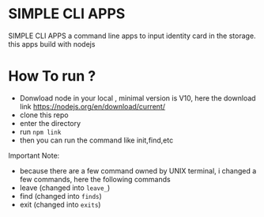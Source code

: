 # SIMPLE CLI APPS

SIMPLE CLI APPS a command line apps to input identity card in the storage. this apps build with nodejs

# How To run ?

  - Donwload node in your local , minimal version is V10, here the download link https://nodejs.org/en/download/current/
  - clone this repo
  - enter the directory
  - run `npm link`
  - then you can run the command like init,find,etc

Important Note:
  - because there are a few command owned by UNIX terminal, i changed a few commands, here the following commands
  - leave (changed into `leave_`)
  - find (changed into `finds`)
  - exit (changed into `exits`)